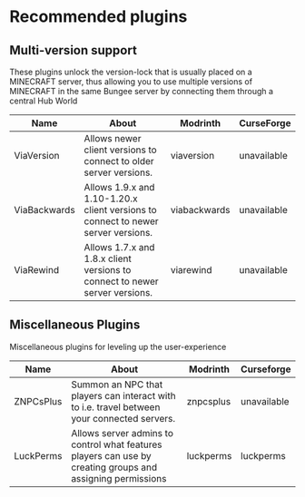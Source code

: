 # Recommended plugins

## Multi-version support
These plugins unlock the version-lock that is usually placed on a MINECRAFT server, thus allowing you to use multiple versions of MINECRAFT in the same Bungee server by connecting them through a central Hub World

| Name         | About                                                                             | Modrinth     | CurseForge  |
| ------------ | --------------------------------------------------------------------------------- | ------------ | ----------- |
| ViaVersion   | Allows newer client versions to connect to older server versions.                 | viaversion   | unavailable |
| ViaBackwards | Allows 1.9.x and 1.10-1.20.x client versions to connect to newer server versions. | viabackwards | unavailable |
| ViaRewind    | Allows 1.7.x and 1.8.x client versions to connect to newer server versions.       | viarewind    | unavailable |

## Miscellaneous Plugins
Miscellaneous plugins for leveling up the user-experience

| Name      | About                                                                                                      | Modrinth  | Curseforge  |
| --------- | ---------------------------------------------------------------------------------------------------------- | --------- | ----------- |
| ZNPCsPlus | Summon an NPC that players can interact with to i.e. travel between your connected servers.                | znpcsplus | unavailable |
| LuckPerms | Allows server admins to control what features players can use by creating groups and assigning permissions | luckperms | luckperms   |
